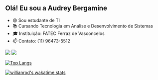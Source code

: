 ## Olá! Eu sou a Audrey Bergamine

- 😄 Sou estudante de TI
- 📚 Cursando Tecnologia em Análise e Desenvolvimento de Sistemas
- 🎓 Instituição: FATEC Ferraz de Vasconcelos
- 📫 Contato: (11) 96473-5512 

<div>
  <ahref="https://github.com/AudreyBergamine">
  <img heigh="180em" src="https://github-readme-stats.vercel.app/api?username=audreybergamine&show_icons=true&theme=dracula&include_all_commits=true&count_private=true"/>
  <img heigh="180em" src="https://github-readme-stats.vercel.app/api?top-langs/?username=audreybergamine&layout=compact&langs_count=168theme=dracula"/> 
</div>
  
 
[![Top Langs](https://github-readme-stats.vercel.app/api/top-langs/?username=audreybergamine&layout=dracula)](https://github.com/audreybergamine/github-readme-stats)
  
[![willianrod's wakatime stats](https://github-readme-stats.vercel.app/api/wakatime?username=willianrod)](https://github.com/anuraghazra/github-readme-stats)
 

